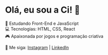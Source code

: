 # Olá, eu sou a Ci! 👋

🌱 Estudando Front-End e JavaScript  
💻 Tecnologias: HTML, CSS, React  
🎮 Apaixonada por jogos e programação criativa  

🔗 Me siga: [Instagram](https://www.instagram.com/seuperfil) | [LinkedIn](https://linkedin.com/in/seuperfil)

